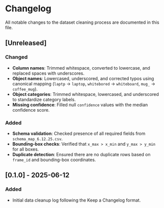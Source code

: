 # Changelog

All notable changes to the dataset cleaning process are documented in this file.

## [Unreleased]

### Changed
- **Column names**: Trimmed whitespace, converted to lowercase, and replaced spaces with underscores.
- **Object names**: Lowercased, underscored, and corrected typos using canonical mapping (`laptp` → `laptop`, `whitebored` → `whiteboard`, `mug_` → `coffee_mug`).
- **Object categories**: Trimmed whitespace, lowercased, and underscored to standardize category labels.
- **Missing confidence**: Filled null `confidence` values with the median confidence score.

### Added
- **Schema validation**: Checked presence of all required fields from `schema_map_6.12.25.csv`.
- **Bounding-box checks**: Verified that `x_max > x_min` and `y_max > y_min` for all boxes.
- **Duplicate detection**: Ensured there are no duplicate rows based on `frame_id` and bounding-box coordinates.

## [0.1.0] - 2025-06-12
### Added
- Initial data cleanup log following the Keep a Changelog format.

